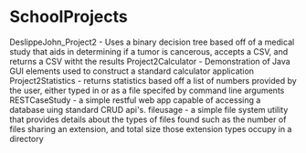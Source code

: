 # SchoolProjects

DeslippeJohn_Project2 - Uses a binary decision tree based off of a medical study that aids in determining if a tumor is cancerous, accepts a CSV, and returns a CSV witht the results
Project2Calculator - Demonstration of Java GUI elements used to construct a standard calculator application
Project2Statistics - returns statistics based off a list of numbers provided by the user, either typed in or as a file specifed by command line arguments
RESTCaseStudy - a simple restful web app capable of accessing a database uing standard CRUD api's.
fileusage - a simple file system utility that provides details about the types of files found such as the number of files sharing an extension, and total size those extension types occupy in a directory
